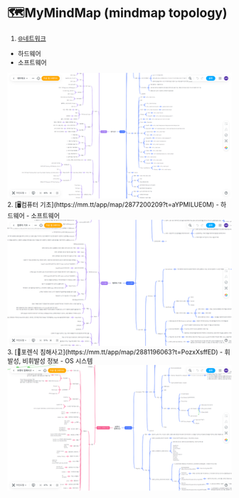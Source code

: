 # 🗺️MyMindMap (mindmap topology)

1. [🌐네트워크](https://mm.tt/app/map/2877019630?t=SWFH5ojOZT)
 - 하드웨어
 - 소프트웨어
<img src="/네트워크.png">
2. [🖥️컴퓨터 기초](https://mm.tt/app/map/2877200209?t=aYPMILUE0M)
 - 하드웨어
 - 소프트웨어
<img src="/컴퓨터 기초.png">
3. [🔬포렌식 침해사고](https://mm.tt/app/map/2881196063?t=PozxXsffED)
 - 휘발성, 비휘발성 정보
 - OS 시스템
<img src="/포렌식 침해사고.png">

